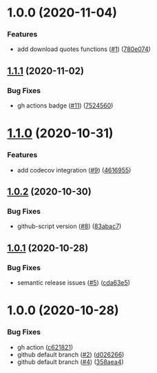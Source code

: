 # 1.0.0 (2020-11-04)


### Features

* add download quotes functions ([#1](https://github.com/rpidanny/nietzsche.js/issues/1)) ([780e074](https://github.com/rpidanny/nietzsche.js/commit/780e074dd51b8a211467ee8f9a292a5163032572))

## [1.1.1](https://github.com/rpidanny/typescript-package-template/compare/v1.1.0...v1.1.1) (2020-11-02)


### Bug Fixes

* gh actions badge ([#11](https://github.com/rpidanny/typescript-package-template/issues/11)) ([7524560](https://github.com/rpidanny/typescript-package-template/commit/752456043d0f729fb5481e22334c8c42242a6146))

# [1.1.0](https://github.com/rpidanny/typescript-package-template/compare/v1.0.2...v1.1.0) (2020-10-31)


### Features

* add codecov integration ([#9](https://github.com/rpidanny/typescript-package-template/issues/9)) ([4616955](https://github.com/rpidanny/typescript-package-template/commit/46169557025868e80335f63d94ae5bd43c77641d))

## [1.0.2](https://github.com/rpidanny/typescript-package-template/compare/v1.0.1...v1.0.2) (2020-10-30)


### Bug Fixes

* github-script version ([#8](https://github.com/rpidanny/typescript-package-template/issues/8)) ([83abac7](https://github.com/rpidanny/typescript-package-template/commit/83abac7d2feacc33fc03a5d0bab9e02a885a6d57))

## [1.0.1](https://github.com/rpidanny/typescript-package-template/compare/v1.0.0...v1.0.1) (2020-10-28)


### Bug Fixes

* semantic release issues ([#5](https://github.com/rpidanny/typescript-package-template/issues/5)) ([cda63e5](https://github.com/rpidanny/typescript-package-template/commit/cda63e5dcfd3abb593485bb3e5e800926d6e3219))

# 1.0.0 (2020-10-28)


### Bug Fixes

* gh action ([c621821](https://github.com/rpidanny/typescript-package-template/commit/c621821e658090b94707c8e42fed30924e4c5525))
* github default branch ([#2](https://github.com/rpidanny/typescript-package-template/issues/2)) ([d026266](https://github.com/rpidanny/typescript-package-template/commit/d0262661bd3f75aa7f7bbf435f8591bd77e38a5e))
* github default branch ([#4](https://github.com/rpidanny/typescript-package-template/issues/4)) ([358aea4](https://github.com/rpidanny/typescript-package-template/commit/358aea43738d245d9cb055f10e5d843068c7a17b))
